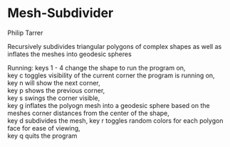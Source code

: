 # Mesh-Subdivider
Philip Tarrer

Recursively subdivides triangular polygons of complex shapes as well as inflates the meshes into geodesic spheres 

Running:
keys 1 - 4 change the shape to run the program on,  
key c toggles visibility of the current corner the program is running on,  
key n will show the next corner,  
key p shows the previous corner,  
key s swings the corner visible,  
key g inflates the polyogn mesh into a geodesic sphere based on the meshes corner distances from the center of the shape,  
key d subdivides the mesh, 
key r toggles random colors for each polygon face for ease of viewing,  
key q quits the program 
